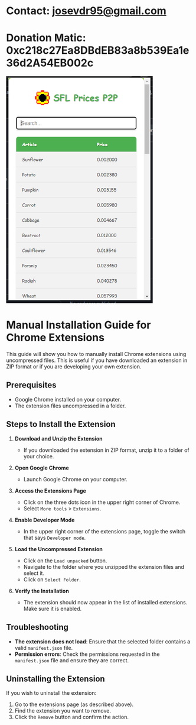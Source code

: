 # Contact: josevdr95@gmail.com

# Donation Matic: 0xc218c27Ea8DBdEB83a8b539Ea1e36d2A54EB002c


![SFL Prices P2P](images/app.png)

# Manual Installation Guide for Chrome Extensions

This guide will show you how to manually install Chrome extensions using uncompressed files. This is useful if you have downloaded an extension in ZIP format or if you are developing your own extension.

## Prerequisites

- Google Chrome installed on your computer.
- The extension files uncompressed in a folder.

## Steps to Install the Extension

1. **Download and Unzip the Extension**
   - If you downloaded the extension in ZIP format, unzip it to a folder of your choice.

2. **Open Google Chrome**
   - Launch Google Chrome on your computer.

3. **Access the Extensions Page**
   - Click on the three dots icon in the upper right corner of Chrome.
   - Select `More tools` > `Extensions`.

4. **Enable Developer Mode**
   - In the upper right corner of the extensions page, toggle the switch that says `Developer mode`.

5. **Load the Uncompressed Extension**
   - Click on the `Load unpacked` button.
   - Navigate to the folder where you unzipped the extension files and select it.
   - Click on `Select Folder`.

6. **Verify the Installation**
   - The extension should now appear in the list of installed extensions. Make sure it is enabled.

## Troubleshooting

- **The extension does not load**: Ensure that the selected folder contains a valid `manifest.json` file.
- **Permission errors**: Check the permissions requested in the `manifest.json` file and ensure they are correct.

## Uninstalling the Extension

If you wish to uninstall the extension:

1. Go to the extensions page (as described above).
2. Find the extension you want to remove.
3. Click the `Remove` button and confirm the action.